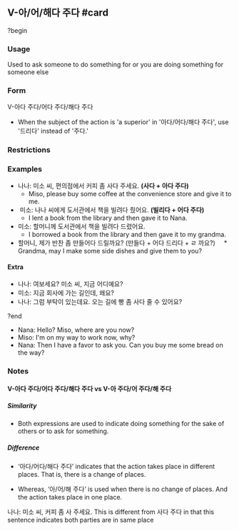 ## V-아/어/해다 주다 #card
?begin
### Usage
Used to ask someone to do something for or you are doing something for someone else
### Form
V-아다 주다/어다 주다/해다 주다
- When the subject of the action is 'a superior' in '아다/어다/해다 주다', use '드리다' instead of '주다.'
### Restrictions
### Examples
- 나나: 미소 씨, 편의점에서 커피 좀 사다 주세요. **(사다 + 아다 주다)**
	- Miso, please buy some coffee at the convenience store and give it to me.
-  미소: 나나 씨에게 도서관에서 책을 빌려다 줬어요. **(빌리다 + 어다 주다)**
	- I lent a book from the library and then gave it to Nana.
- 미소: 할머니께 도서관에서 책을 빌려다 드렸어요.
	- I borrowed a book from the library and then gave it to my grandma.
- 할머니, 제가 반찬 좀 만들어다 드릴까요? (만들다 + 어다 드리다 + ㄹ 까요?)
    * Grandma, may I make some side dishes and give them to you?
#### Extra
- 나나: 여보세요? 미소 씨, 지금 어디예요?
- 미소: 지금 회사에 가는 길인데, 왜요?
- 나나: 그럼 부탁이 있는데요. 오는 길에 빵 좀 사다 줄 수 있어요?
<!--SR:!2025-08-13,24,250-->
?end


* Nana: Hello? Miso, where are you now?
* Miso: I'm on my way to work now, why?
* Nana: Then I have a favor to ask you. Can you buy me some bread on the way?
### Notes
#### V-아다 주다/어다 주다/해다 주다 vs V-아 주다/어 주다/해 주다

##### Similarity
- Both expressions are used to indicate doing something for the sake of others or to ask for something.

##### Difference

- ‘아다/어다/해다 주다’ indicates that the action takes place in different places. That is, there is a change of places.

- Whereas, ‘아/어/해 주다’ is used when there is no change of places. And the action takes place in one place.

나나: 미소 씨, 커피 좀 사 주세요.
This is different from 사다 주다 in that this sentence indicates both parties are in same place
